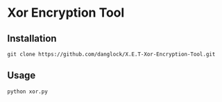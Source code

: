 # Xor Encryption Tool

## Installation
```
git clone https://github.com/danglock/X.E.T-Xor-Encryption-Tool.git
```
## Usage
```
python xor.py
```
